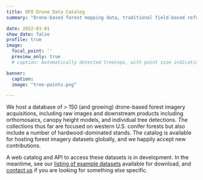 ```yaml
---
title: OFO Drone Data Catalog
summary: "Drone-based forest mapping data, traditional field-based reference data, and guidance for new data collection"

date: 2022-01-01
show_date: false
profile: true
image:
  focal_point: ''
  preview_only: true
  # caption: Automatically detected treetops, with point size indicating tree height, overlaid on drone-derived orthoimagery from the Tahoe National Forest

banner:
  caption:
  image: "tree-points.png"

---
```


We host a database of > 150 (and growing) drone-based forest imagery acquisitions, including raw images and downstream products including orthomosaics, canopy height models, and individual tree detections. The collections thus far are focused on western U.S. conifer forests but also include a number of hardwood-dominated stands. The catalog is available for hosting forest imagery datasets globally, and we happily accept new contributions.

A web catalog and API to access these datasets is in development. In the meantime, see our [listing of example datasets](https://docs.openforestobservatory.org/data/datasets/) available for download, and [contact us](/about/#contact-us) if you are looking for something else specific.
